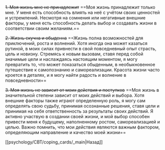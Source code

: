 ~~1. Моя жизнь мне не принадлежит~~
==Моя жизнь принадлежит только мне. У меня есть способность влиять на неё с учётом своих ценностей и устремлений. Несмотря на сомнения или негативные внешние факторы, у меня есть способность делать выбор и создавать жизни в соответствии своим желаниям.==

~~2. Жизнь скучна и обыденна~~
==Жизнь полна возможностей для приключений, роста и волнений. Хотя иногда она может казаться рутиной, в моих силах привнести в свой повседневный опыт страсть, цель и новизну. Стремясь к новым вызовам, ставя перед собой значимые цели и наслаждаясь настоящим моментом, я могу превратить то, что может показаться обыденным, в необыкновенное путешествие к самопознанию и самореализации. Красота жизни часто кроется в деталях, и я могу найти радость и волнение в повседневности==

~~3. Моя жизнь не зависит от моих действия и поступков~~
==Моя жизнь в значительной степени зависит от моих действий и выбора. Хотя внешние факторы также играют определенную роль, я могу сам определять свою судьбу, принимая осознанные решения, ставя цели и принимая на себя ответственность за результаты своих действий. Я активно участвую в создании своей жизни, и мой выбор способен привести меня к будущему, наполненному ростом, самореализацией и целью. Важно помнить, что мои действия являются важным фактором, определяющим направление и качество моей жизни==

[[psychology/CBT/coping_cards/_main|Назад]]
